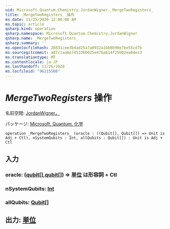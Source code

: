 ```yaml
---
uid: Microsoft.Quantum.Chemistry.JordanWigner._MergeTwoRegisters_
title: _MergeTwoRegisters_ 操作
ms.date: 11/25/2020 12:00:00 AM
ms.topic: article
qsharp.kind: operation
qsharp.namespace: Microsoft.Quantum.Chemistry.JordanWigner
qsharp.name: _MergeTwoRegisters_
qsharp.summary: ''
ms.openlocfilehash: 28831cee3bdad25a7a0932a1bb0b90e7be55cd7b
ms.sourcegitcommit: a87c1aa8e7453360025e47ba614f25b02ea84ec3
ms.translationtype: MT
ms.contentlocale: ja-JP
ms.lasthandoff: 11/26/2020
ms.locfileid: "96215508"
---
```

# <a name="_mergetworegisters_-operation"></a>_MergeTwoRegisters_ 操作

名前空間: [JordanWigner。](xref:Microsoft.Quantum.Chemistry.JordanWigner)

パッケージ: [Microsoft. Quantum. 化学](https://nuget.org/packages/Microsoft.Quantum.Chemistry)




```qsharp
operation _MergeTwoRegisters_ (oracle : ((Qubit[], Qubit[]) => Unit is Adj + Ctl), nSystemQubits : Int, allQubits : Qubit[]) : Unit is Adj + Ctl
```


## <a name="input"></a>入力

### <a name="oracle--qubitqubit--unit--is-adj--ctl"></a>oracle: ([qubit](xref:microsoft.quantum.lang-ref.qubit)[],[qubit](xref:microsoft.quantum.lang-ref.qubit)[]) => [単位](xref:microsoft.quantum.lang-ref.unit)  は形容詞 + Ctl




### <a name="nsystemqubits--int"></a>nSystemQubits: [Int](xref:microsoft.quantum.lang-ref.int)




### <a name="allqubits--qubit"></a>allQubits: [Qubit](xref:microsoft.quantum.lang-ref.qubit)[]





## <a name="output--unit"></a>出力: [単位](xref:microsoft.quantum.lang-ref.unit)

